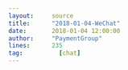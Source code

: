 ```yaml
---
layout:     source 
title:      "2018-01-04-WeChat"
date:       2018-01-04 12:00:00
author:     "PaymentGroup"
lines:      235 
tag:		  [chat]
---
```

